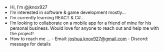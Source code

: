 - Hi, I’m @jknox927
- I’m interested in software & game development mostly...
- I’m currently learning REACT & C#...
- I’m looking to collaborate on a mobile app for a friend of mine for his personal business. Would love for anyone to reach out and help me with the project!
- How to reach me ...
       - Email: joshua.knox927@gmail.com
       - Discord: message for details

<!---
jknox927/jknox927 is a ✨ special ✨ repository because its `README.md` (this file) appears on your GitHub profile.
You can click the Preview link to take a look at your changes.
--->
